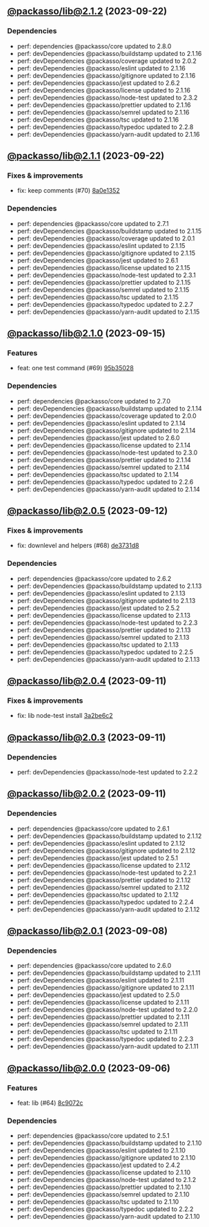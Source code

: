 ## [@packasso/lib@2.1.2](https://github.com/qiwi/packasso/compare/2023.9.22-packasso.lib.2.1.1-f0...2023.9.22-packasso.lib.2.1.2-f0) (2023-09-22)

### Dependencies
* perf: dependencies @packasso/core updated to 2.8.0
* perf: devDependencies @packasso/buildstamp updated to 2.1.16
* perf: devDependencies @packasso/coverage updated to 2.0.2
* perf: devDependencies @packasso/eslint updated to 2.1.16
* perf: devDependencies @packasso/gitignore updated to 2.1.16
* perf: devDependencies @packasso/jest updated to 2.6.2
* perf: devDependencies @packasso/license updated to 2.1.16
* perf: devDependencies @packasso/node-test updated to 2.3.2
* perf: devDependencies @packasso/prettier updated to 2.1.16
* perf: devDependencies @packasso/semrel updated to 2.1.16
* perf: devDependencies @packasso/tsc updated to 2.1.16
* perf: devDependencies @packasso/typedoc updated to 2.2.8
* perf: devDependencies @packasso/yarn-audit updated to 2.1.16

## [@packasso/lib@2.1.1](https://github.com/qiwi/packasso/compare/2023.9.15-packasso.lib.2.1.0-f0...2023.9.22-packasso.lib.2.1.1-f0) (2023-09-22)

### Fixes & improvements
* fix: keep comments (#70) [8a0e1352](https://github.com/qiwi/packasso/commit/8a0e13527b55d491371939d438a628530f3a53c8)

### Dependencies
* perf: dependencies @packasso/core updated to 2.7.1
* perf: devDependencies @packasso/buildstamp updated to 2.1.15
* perf: devDependencies @packasso/coverage updated to 2.0.1
* perf: devDependencies @packasso/eslint updated to 2.1.15
* perf: devDependencies @packasso/gitignore updated to 2.1.15
* perf: devDependencies @packasso/jest updated to 2.6.1
* perf: devDependencies @packasso/license updated to 2.1.15
* perf: devDependencies @packasso/node-test updated to 2.3.1
* perf: devDependencies @packasso/prettier updated to 2.1.15
* perf: devDependencies @packasso/semrel updated to 2.1.15
* perf: devDependencies @packasso/tsc updated to 2.1.15
* perf: devDependencies @packasso/typedoc updated to 2.2.7
* perf: devDependencies @packasso/yarn-audit updated to 2.1.15

## [@packasso/lib@2.1.0](https://github.com/qiwi/packasso/compare/2023.9.12-packasso.lib.2.0.5-f0...2023.9.15-packasso.lib.2.1.0-f0) (2023-09-15)

### Features
* feat: one test command (#69) [95b35028](https://github.com/qiwi/packasso/commit/95b350282d6e46e352cd19d6e3f545a5ba031ec0)

### Dependencies
* perf: dependencies @packasso/core updated to 2.7.0
* perf: devDependencies @packasso/buildstamp updated to 2.1.14
* perf: devDependencies @packasso/coverage updated to 2.0.0
* perf: devDependencies @packasso/eslint updated to 2.1.14
* perf: devDependencies @packasso/gitignore updated to 2.1.14
* perf: devDependencies @packasso/jest updated to 2.6.0
* perf: devDependencies @packasso/license updated to 2.1.14
* perf: devDependencies @packasso/node-test updated to 2.3.0
* perf: devDependencies @packasso/prettier updated to 2.1.14
* perf: devDependencies @packasso/semrel updated to 2.1.14
* perf: devDependencies @packasso/tsc updated to 2.1.14
* perf: devDependencies @packasso/typedoc updated to 2.2.6
* perf: devDependencies @packasso/yarn-audit updated to 2.1.14

## [@packasso/lib@2.0.5](https://github.com/qiwi/packasso/compare/2023.9.11-packasso.lib.2.0.4-f0...2023.9.12-packasso.lib.2.0.5-f0) (2023-09-12)

### Fixes & improvements
* fix: downlevel and helpers (#68) [de3731d8](https://github.com/qiwi/packasso/commit/de3731d88f7cbf0dddda90bf12bac8a25e0c5204)

### Dependencies
* perf: dependencies @packasso/core updated to 2.6.2
* perf: devDependencies @packasso/buildstamp updated to 2.1.13
* perf: devDependencies @packasso/eslint updated to 2.1.13
* perf: devDependencies @packasso/gitignore updated to 2.1.13
* perf: devDependencies @packasso/jest updated to 2.5.2
* perf: devDependencies @packasso/license updated to 2.1.13
* perf: devDependencies @packasso/node-test updated to 2.2.3
* perf: devDependencies @packasso/prettier updated to 2.1.13
* perf: devDependencies @packasso/semrel updated to 2.1.13
* perf: devDependencies @packasso/tsc updated to 2.1.13
* perf: devDependencies @packasso/typedoc updated to 2.2.5
* perf: devDependencies @packasso/yarn-audit updated to 2.1.13

## [@packasso/lib@2.0.4](https://github.com/qiwi/packasso/compare/2023.9.11-packasso.lib.2.0.3-f0...2023.9.11-packasso.lib.2.0.4-f0) (2023-09-11)

### Fixes & improvements
* fix: lib node-test install [3a2be6c2](https://github.com/qiwi/packasso/commit/3a2be6c21a37d6abd1e811a100138dda037b8820)

## [@packasso/lib@2.0.3](https://github.com/qiwi/packasso/compare/2023.9.11-packasso.lib.2.0.2-f0...2023.9.11-packasso.lib.2.0.3-f0) (2023-09-11)

### Dependencies
* perf: devDependencies @packasso/node-test updated to 2.2.2

## [@packasso/lib@2.0.2](https://github.com/qiwi/packasso/compare/2023.9.8-packasso.lib.2.0.1-f0...2023.9.11-packasso.lib.2.0.2-f0) (2023-09-11)

### Dependencies
* perf: dependencies @packasso/core updated to 2.6.1
* perf: devDependencies @packasso/buildstamp updated to 2.1.12
* perf: devDependencies @packasso/eslint updated to 2.1.12
* perf: devDependencies @packasso/gitignore updated to 2.1.12
* perf: devDependencies @packasso/jest updated to 2.5.1
* perf: devDependencies @packasso/license updated to 2.1.12
* perf: devDependencies @packasso/node-test updated to 2.2.1
* perf: devDependencies @packasso/prettier updated to 2.1.12
* perf: devDependencies @packasso/semrel updated to 2.1.12
* perf: devDependencies @packasso/tsc updated to 2.1.12
* perf: devDependencies @packasso/typedoc updated to 2.2.4
* perf: devDependencies @packasso/yarn-audit updated to 2.1.12

## [@packasso/lib@2.0.1](https://github.com/qiwi/packasso/compare/2023.9.6-packasso.lib.2.0.0-f0...2023.9.8-packasso.lib.2.0.1-f0) (2023-09-08)

### Dependencies
* perf: dependencies @packasso/core updated to 2.6.0
* perf: devDependencies @packasso/buildstamp updated to 2.1.11
* perf: devDependencies @packasso/eslint updated to 2.1.11
* perf: devDependencies @packasso/gitignore updated to 2.1.11
* perf: devDependencies @packasso/jest updated to 2.5.0
* perf: devDependencies @packasso/license updated to 2.1.11
* perf: devDependencies @packasso/node-test updated to 2.2.0
* perf: devDependencies @packasso/prettier updated to 2.1.11
* perf: devDependencies @packasso/semrel updated to 2.1.11
* perf: devDependencies @packasso/tsc updated to 2.1.11
* perf: devDependencies @packasso/typedoc updated to 2.2.3
* perf: devDependencies @packasso/yarn-audit updated to 2.1.11

## [@packasso/lib@2.0.0](https://github.com/qiwi/packasso/compare/undefined...2023.9.6-packasso.lib.2.0.0-f0) (2023-09-06)

### Features
* feat: lib (#64) [8c9072c](https://github.com/qiwi/packasso/commit/8c9072c75aa7d60dcd6ddcfd34ee32d12aa210b3)

### Dependencies
* perf: dependencies @packasso/core updated to 2.5.1
* perf: devDependencies @packasso/buildstamp updated to 2.1.10
* perf: devDependencies @packasso/eslint updated to 2.1.10
* perf: devDependencies @packasso/gitignore updated to 2.1.10
* perf: devDependencies @packasso/jest updated to 2.4.2
* perf: devDependencies @packasso/license updated to 2.1.10
* perf: devDependencies @packasso/node-test updated to 2.1.2
* perf: devDependencies @packasso/prettier updated to 2.1.10
* perf: devDependencies @packasso/semrel updated to 2.1.10
* perf: devDependencies @packasso/tsc updated to 2.1.10
* perf: devDependencies @packasso/typedoc updated to 2.2.2
* perf: devDependencies @packasso/yarn-audit updated to 2.1.10
